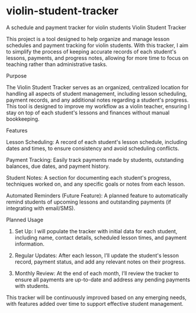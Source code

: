 # violin-student-tracker
A schedule and payment tracker for violin students
Violin Student Tracker

This project is a tool designed to help organize and manage lesson schedules and payment tracking for violin students. With this tracker, I aim to simplify the process of keeping accurate records of each student's lessons, payments, and progress notes, allowing for more time to focus on teaching rather than administrative tasks.

Purpose

The Violin Student Tracker serves as an organized, centralized location for handling all aspects of student management, including lesson scheduling, payment records, and any additional notes regarding a student's progress. This tool is designed to improve my workflow as a violin teacher, ensuring I stay on top of each student's lessons and finances without manual bookkeeping.

Features

Lesson Scheduling: A record of each student's lesson schedule, including dates and times, to ensure consistency and avoid scheduling conflicts.

Payment Tracking: Easily track payments made by students, outstanding balances, due dates, and payment history.

Student Notes: A section for documenting each student's progress, techniques worked on, and any specific goals or notes from each lesson.

Automated Reminders (Future Feature): A planned feature to automatically remind students of upcoming lessons and outstanding payments (if integrating with email/SMS).


Planned Usage

1. Set Up: I will populate the tracker with initial data for each student, including name, contact details, scheduled lesson times, and payment information.


2. Regular Updates: After each lesson, I’ll update the student's lesson record, payment status, and add any relevant notes on their progress.


3. Monthly Review: At the end of each month, I’ll review the tracker to ensure all payments are up-to-date and address any pending payments with students.



This tracker will be continuously improved based on any emerging needs, with features added over time to support effective student management.
